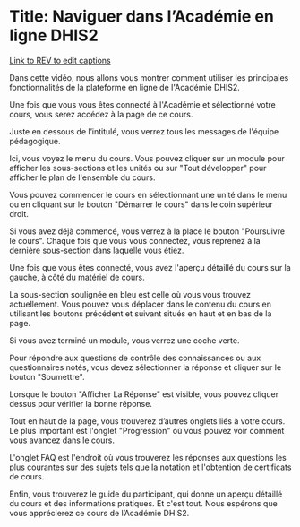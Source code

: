# Title: Naviguer dans l’Académie en ligne DHIS2

[Link to REV to edit captions](https://www.rev.com/captions-editor/Edit?token=GfUhtHX9kUKzu5_VH6q_1uwQXsHFZADpLKIJkw_-2gHtAxvMDl-mi4gUdYNEfFth_exKXA&loadFrom=OrderDetails&openSharePopover=False)

Dans cette vidéo, nous allons vous montrer comment utiliser les principales fonctionnalités de la plateforme en ligne de l'Académie DHIS2.

Une fois que vous vous êtes connecté à l'Académie et sélectionné votre cours, vous serez accédez à la page de ce cours.

Juste en dessous de l’intitulé, vous verrez tous les messages de l'équipe pédagogique.

Ici, vous voyez le menu du cours. Vous pouvez cliquer sur un module pour afficher les sous-sections et les unités ou sur "Tout développer" pour afficher le plan de l'ensemble du cours.

Vous pouvez commencer le cours en sélectionnant une unité dans le menu ou en cliquant sur le bouton "Démarrer le cours" dans le coin supérieur droit.

Si vous avez déjà commencé, vous verrez à la place le bouton "Poursuivre le cours". Chaque fois que vous vous connectez, vous reprenez à la dernière sous-section dans laquelle vous étiez.

Une fois que vous êtes connecté, vous avez l'aperçu détaillé du cours sur la gauche, à côté du matériel de cours.

La sous-section soulignée en bleu est celle où vous vous trouvez actuellement. Vous pouvez vous déplacer dans le contenu du cours en utilisant les boutons précédent et suivant situés en haut et en bas de la page.

Si vous avez terminé un module, vous verrez une coche verte.

Pour répondre aux questions de contrôle des connaissances ou aux questionnaires notés, vous devez sélectionner la réponse et cliquer sur le bouton "Soumettre".

Lorsque le bouton "Afficher La Réponse" est visible, vous pouvez cliquer dessus pour vérifier la bonne réponse.

Tout en haut de la page, vous trouverez d’autres onglets liés à votre cours. Le plus important est l'onglet "Progression" où vous pouvez voir comment vous avancez dans le cours.

L'onglet FAQ est l'endroit où vous trouverez les réponses aux questions les plus courantes sur des sujets tels que la notation et l'obtention de certificats de cours.

Enfin, vous trouverez le guide du participant, qui donne un aperçu détaillé du cours et des informations pratiques. Et c'est tout. Nous espérons que vous apprécierez ce cours de l’Académie DHIS2.
